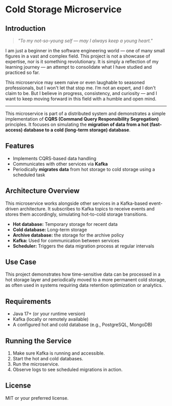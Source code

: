 # Cold Storage Microservice

## Introduction

> _"To my not-so-young self — may I always keep a young heart."_

I am just a beginner in the software engineering world — one of many small figures in a vast and complex field. This project is not a showcase of expertise, nor is it something revolutionary. It is simply a reflection of my learning journey — an attempt to consolidate what I have studied and practiced so far.

This microservice may seem naive or even laughable to seasoned professionals, but I won't let that stop me. I’m not an expert, and I don't claim to be. But I believe in progress, consistency, and curiosity — and I want to keep moving forward in this field with a humble and open mind.

---

This microservice is part of a distributed system and demonstrates a simple implementation of **CQRS (Command Query Responsibility Segregation)** principles. It focuses on simulating the **migration of data from a hot (fast-access) database to a cold (long-term storage) database**.

## Features

- Implements CQRS-based data handling
- Communicates with other services via **Kafka**
- Periodically **migrates data** from hot storage to cold storage using a scheduled task

## Architecture Overview

This microservice works alongside other services in a Kafka-based event-driven architecture. It subscribes to Kafka topics to receive events and stores them accordingly, simulating hot-to-cold storage transitions.

- **Hot database:** Temporary storage for recent data
- **Cold database:** Long-term storage
- **Archive database:** the storage for the archive policy
- **Kafka:** Used for communication between services
- **Scheduler:** Triggers the data migration process at regular intervals

## Use Case

This project demonstrates how time-sensitive data can be processed in a hot storage layer and periodically moved to a more permanent cold storage, as often used in systems requiring data retention optimization or analytics.

## Requirements

- Java 17+ (or your runtime version)
- Kafka (locally or remotely available)
- A configured hot and cold database (e.g., PostgreSQL, MongoDB)

## Running the Service

1. Make sure Kafka is running and accessible.
2. Start the hot and cold databases.
3. Run the microservice.
4. Observe logs to see scheduled migrations in action.

## License

MIT or your preferred license.
